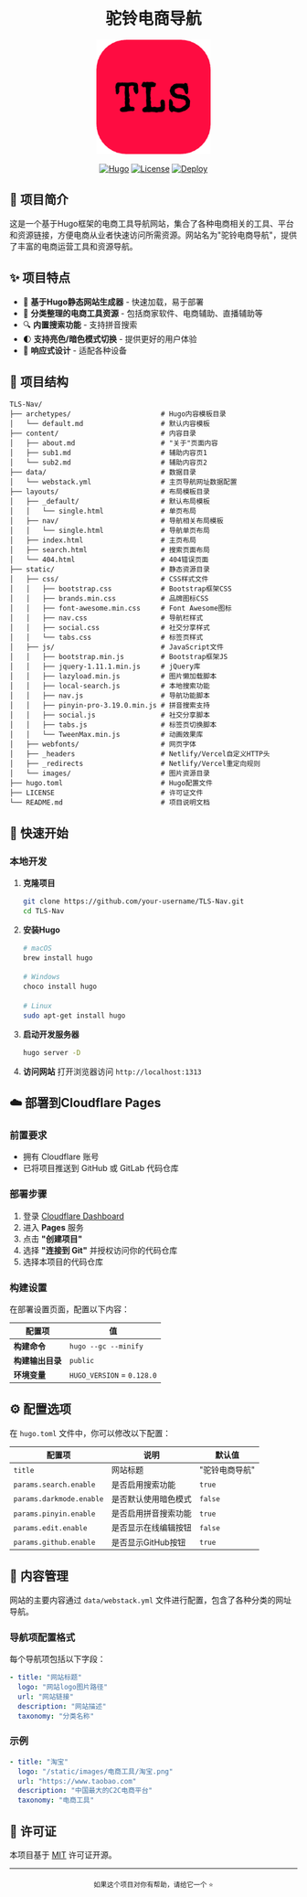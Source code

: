 <div align="center">

# 驼铃电商导航

</div>

<div align="center">
  <img src="/static/images/TLS-logo.png" alt="驼铃电商导航" width="200" />
  
  [![Hugo](https://img.shields.io/badge/Hugo-0.128.0+-blue.svg)](https://gohugo.io/)
  [![License](https://img.shields.io/badge/License-MIT-green.svg)](LICENSE)
  [![Deploy](https://img.shields.io/badge/Deploy-Cloudflare%20Pages-orange.svg)](https://pages.cloudflare.com/)
</div>

## 📖 项目简介

这是一个基于Hugo框架的电商工具导航网站，集合了各种电商相关的工具、平台和资源链接，方便电商从业者快速访问所需资源。网站名为"驼铃电商导航"，提供了丰富的电商运营工具和资源导航。

## ✨ 项目特点

- 🚀 **基于Hugo静态网站生成器** - 快速加载，易于部署
- 📂 **分类整理的电商工具资源** - 包括商家软件、电商辅助、直播辅助等
- 🔍 **内置搜索功能** - 支持拼音搜索
- 🌓 **支持亮色/暗色模式切换** - 提供更好的用户体验
- 📱 **响应式设计** - 适配各种设备

## 📁 项目结构

```
TLS-Nav/
├── archetypes/                      # Hugo内容模板目录
│   └── default.md                   # 默认内容模板
├── content/                         # 内容目录
│   ├── about.md                     # "关于"页面内容
│   ├── sub1.md                      # 辅助内容页1
│   └── sub2.md                      # 辅助内容页2
├── data/                            # 数据目录
│   └── webstack.yml                 # 主页导航网址数据配置
├── layouts/                         # 布局模板目录
│   ├── _default/                    # 默认布局模板
│   │   └── single.html              # 单页布局
│   ├── nav/                         # 导航相关布局模板
│   │   └── single.html              # 导航单页布局
│   ├── index.html                   # 主页布局
│   ├── search.html                  # 搜索页面布局
│   └── 404.html                     # 404错误页面
├── static/                          # 静态资源目录
│   ├── css/                         # CSS样式文件
│   │   ├── bootstrap.css            # Bootstrap框架CSS
│   │   ├── brands.min.css           # 品牌图标CSS
│   │   ├── font-awesome.min.css     # Font Awesome图标
│   │   ├── nav.css                  # 导航栏样式
│   │   ├── social.css               # 社交分享样式
│   │   └── tabs.css                 # 标签页样式
│   ├── js/                          # JavaScript文件
│   │   ├── bootstrap.min.js         # Bootstrap框架JS
│   │   ├── jquery-1.11.1.min.js     # jQuery库
│   │   ├── lazyload.min.js          # 图片懒加载脚本
│   │   ├── local-search.js          # 本地搜索功能
│   │   ├── nav.js                   # 导航功能脚本
│   │   ├── pinyin-pro-3.19.0.min.js # 拼音搜索支持
│   │   ├── social.js                # 社交分享脚本
│   │   ├── tabs.js                  # 标签页切换脚本
│   │   └── TweenMax.min.js          # 动画效果库
│   ├── webfonts/                    # 网页字体
│   ├── _headers                     # Netlify/Vercel自定义HTTP头
│   ├── _redirects                   # Netlify/Vercel重定向规则
│   └── images/                      # 图片资源目录
├── hugo.toml                        # Hugo配置文件
├── LICENSE                          # 许可证文件
└── README.md                        # 项目说明文档
```

## 🚀 快速开始

### 本地开发

1. **克隆项目**
   ```bash
   git clone https://github.com/your-username/TLS-Nav.git
   cd TLS-Nav
   ```

2. **安装Hugo**
   ```bash
   # macOS
   brew install hugo
   
   # Windows
   choco install hugo
   
   # Linux
   sudo apt-get install hugo
   ```

3. **启动开发服务器**
   ```bash
   hugo server -D
   ```

4. **访问网站**
   打开浏览器访问 `http://localhost:1313`

## ☁️ 部署到Cloudflare Pages

### 前置要求

- 拥有 Cloudflare 账号
- 已将项目推送到 GitHub 或 GitLab 代码仓库

### 部署步骤

1. 登录 [Cloudflare Dashboard](https://dash.cloudflare.com/)
2. 进入 **Pages** 服务
3. 点击 **"创建项目"**
4. 选择 **"连接到 Git"** 并授权访问你的代码仓库
5. 选择本项目的代码仓库

### 构建设置

在部署设置页面，配置以下内容：

| 配置项 | 值 |
|--------|-----|
| **构建命令** | `hugo --gc --minify` |
| **构建输出目录** | `public` |
| **环境变量** | `HUGO_VERSION` = `0.128.0` |

## ⚙️ 配置选项

在 `hugo.toml` 文件中，你可以修改以下配置：

| 配置项 | 说明 | 默认值 |
|--------|------|--------|
| `title` | 网站标题 | "驼铃电商导航" |
| `params.search.enable` | 是否启用搜索功能 | `true` |
| `params.darkmode.enable` | 是否默认使用暗色模式 | `false` |
| `params.pinyin.enable` | 是否启用拼音搜索功能 | `true` |
| `params.edit.enable` | 是否显示在线编辑按钮 | `false` |
| `params.github.enable` | 是否显示GitHub按钮 | `true` |

## 📝 内容管理

网站的主要内容通过 `data/webstack.yml` 文件进行配置，包含了各种分类的网址导航。

### 导航项配置格式

每个导航项包括以下字段：

```yaml
- title: "网站标题"
  logo: "网站logo图片路径"
  url: "网站链接"
  description: "网站描述"
  taxonomy: "分类名称"
```

### 示例

```yaml
- title: "淘宝"
  logo: "/static/images/电商工具/淘宝.png"
  url: "https://www.taobao.com"
  description: "中国最大的C2C电商平台"
  taxonomy: "电商工具"
```


## 📄 许可证

本项目基于 [MIT](LICENSE) 许可证开源。

---

<div align="center">
  <sub>如果这个项目对你有帮助，请给它一个 ⭐️</sub>
</div>
